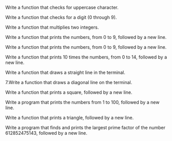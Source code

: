 Write a function that checks for uppercase character.



Write a function that checks for a digit (0 through 9).



Write a function that multiplies two integers.



Write a function that prints the numbers, from 0 to 9, followed by a new line.



Write a function that prints the numbers, from 0 to 9, followed by a new line.



Write a function that prints 10 times the numbers, from 0 to 14, followed by a new line.



Write a function that draws a straight line in the terminal.



7.Write a function that draws a diagonal line on the terminal.



Write a function that prints a square, followed by a new line.



Write a program that prints the numbers from 1 to 100, followed by a new line.



Write a function that prints a triangle, followed by a new line.



Write a program that finds and prints the largest prime factor of the number 612852475143, followed by a new line.
